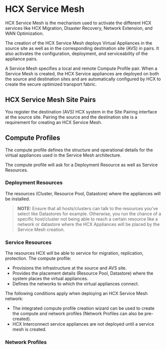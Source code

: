# HCX Service Mesh

HCX Service Mesh is the mechanism used to activate the different HCX services like HCX Migration, Disaster Recovery, Network Extension, and WAN Optimization.

The creation of the HCX Service Mesh deploys Virtual Appliances in the source site as well as in the corresponding destination site (AVS) in pairs. It also activates the configuration, deployment, and serviceability of the appliance pairs.

A Service Mesh specifies a local and remote Compute Profile pair. When a Service Mesh is created, the HCX Service appliances are deployed on both the source and destination sites and are automatically configured by HCX to create the secure optimized transport fabric.

## HCX Service Mesh Site Pairs

You register the destination (AVS) HCX system in the Site Pairing interface at the source site. Pairing the source and the destination site is a requirement for creating an HCX Service Mesh.

## Compute Profiles

The compute profile defines the structure and operational details for the virtual appliances used in the Service Mesh architecture.

The compute profile will ask for a Deployment Resource as well as Service Resources.

### Deployment Resources

The resources (Cluster, Resource Pool, Datastore) where the appliances will be installed.

> **NOTE:** Ensure that all hosts/clusters can talk to the resources you've select like Datastores for example. Otherwise, you run the chance of a specific host/cluster not being able to reach a certain resource like a network or datastore where the HCX Appliances will be placed by the Service Mesh creation.

### Service Resources

The resources HCX will be able to service for migration, replication, protection.
The compute profile:
- Provisions the infrastructure at the source and AVS site.
- Provides the placement details (Resource Pool, Datastore) where the system places the virtual appliances.
- Defines the networks to which the virtual appliances connect.

The following conditions apply when deploying an HCX Service Mesh network:
- The integrated compute profile creation wizard can be used to create the compute and network profiles (Network Profiles can also be pre-created).
- HCX Interconnect service appliances are not deployed until a service mesh is created.

### Network Profiles